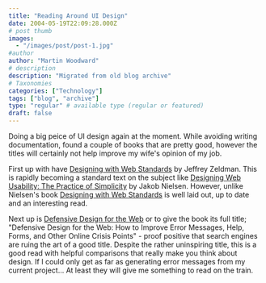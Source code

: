 ```yaml
---
title: "Reading Around UI Design"
date: 2004-05-19T22:09:28.000Z
# post thumb
images:
  - "/images/post/post-1.jpg"
#author
author: "Martin Woodward"
# description
description: "Migrated from old blog archive"
# Taxonomies
categories: ["Technology"]
tags: ["blog", "archive"]
type: "regular" # available type (regular or featured)
draft: false
---
```


Doing a big peice of UI design again at the moment.  While avoiding writing documentation, found a couple of books that are pretty good, however the titles will certainly not help improve my wife's opinion of my job.

First up with have [Designing with Web Standards](http://www.amazon.co.uk/exec/obidos/ASIN/0735712018/woodwardwebcom) by Jeffrey Zeldman.  This is rapidly becoming a standard text on the subject like  [Designing Web Usability: The Practice of Simplicity](http://www.amazon.co.uk/exec/obidos/ASIN/156205810X/woodwardwebcom) by Jakob Nielsen.  However, unlike Nielsen's book [Designing with Web Standards](http://www.amazon.co.uk/exec/obidos/ASIN/0735712018/woodwardwebcom) is well laid out, up to date and an interesting read. 

Next up is [Defensive Design for the Web](http://www.amazon.co.uk/exec/obidos/ASIN/073571410X/woodwardwebcom) or to give the book its full title; "Defensive Design for the Web: How to Improve Error Messages, Help, Forms, and Other Online Crisis Points" - proof positive that search engines are ruing the art of a good title.  Despite the rather uninspiring title, this is a good read with helpful comparisons that really make you think about design.    If I could only get as far as generating error messages from my current project...  At least they will give me something to read on the train.
